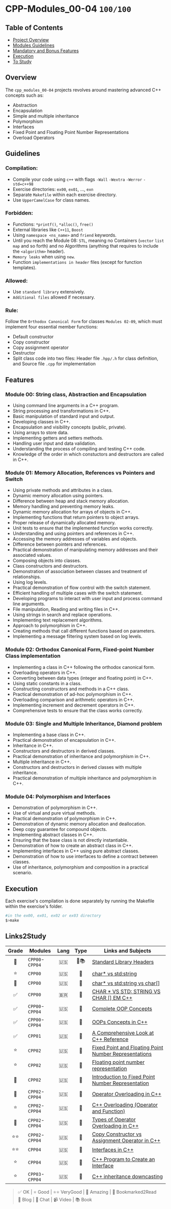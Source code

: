 # CPP-Modules_00-04 `100/100`

## Table of Contents
- [Project Overview](#overview)
- [Modules Guidelines](#guidelines)
- [Mandatory and Bonus Features](#features)
- [Execution](#execution)
- [To Study](#Links2Study)


## Overview
The `cpp_modules_00-04` projects revolves around mastering advanced C++ concepts such as:
- Abstraction
- Encapsulation
- Simple and multiple inheritance
- Polymorphism
- Interfaces
- Fixed Point and Floating Point Number Representations
- Overload Operators

## Guidelines

### Compilation:

- Compile your code using `c++` with flags `-Wall` `-Wextra` `-Werror` `-std=c++98`
- Exercise directories: `ex00`, `ex01`, ..., `exn`
- Separate `Makefile` within each exercise directory.
- Use `UpperCamelCase` for class names.

### Forbidden:

- Functions: `*printf()`, `*alloc()`, `free()`
- External libraries like `C++11`, `Boost`
- Using `namespace <ns_name>` and `friend` keywords.
- Until you reach the Module 08: `STL`, meaning no Containers (`vector` `list` `map` and so forth) and no Algorithms (anything that requires to include the `<algorithm>` header).
- `Memory leaks` when using `new`.
- Function `implementations in header` files (except for function templates).

### Allowed:

- Use `standard library` extensively.
- `Additional files` allowed if necessary.

### Rule:
Follow the `Orthodox Canonical Form` for classes `Modules 02-09`, which must implement four essential member functions:
- Default constructor
- Copy constructor
- Copy assignment operator
- Destructor
- Split class code into two files: Header file `.hpp/.h` for class definition, and Source file `.cpp` for implementation

## Features

### Module 00: String class, Abstraction and Encapsulation

- Using command line arguments in a C++ program.
- String processing and transformations in C++.
- Basic manipulation of standard input and output.
- Developing classes in C++.
- Encapsulation and visibility concepts (public, private).
- Using arrays to store data.
- Implementing getters and setters methods.
- Handling user input and data validation.
- Understanding the process of compiling and testing C++ code.
- Knowledge of the order in which constuctors and destructors are called in C++.
  
### Module 01: Memory Allocation, References vs Pointers and Switch  

- Using private methods and attributes in a class.
- Dynamic memory allocation using pointers.
- Difference between heap and stack memory allocation.
- Memory handling and preventing memory leaks.
- Dynamic memory allocation for arrays of objects in C++.
- Implementing functions that return pointers to object arrays.
- Proper release of dynamically allocated memory.
- Unit tests to ensure that the implemented function works correctly.
- Understanding and using pointers and references in C++.
- Accessing the memory addresses of variables and objects.
- Difference between pointers and references.
- Practical demonstration of manipulating memory addresses and their associated values.
- Composing objects into classes.
- Class constructors and destructors.
- Demonstration of association between classes and treatment of relationships.
- Using log levels.
- Practical demonstration of flow control with the switch statement.
- Efficient handling of multiple cases with the switch statement.
- Developing programs to interact with user input and process command line arguments.
- File manipulation, Reading and writing files in C++.
- Using strings in search and replace operations.
- Implementing text replacement algorithms.
- Approach to polymorphism in C++.
- Creating methods that call different functions based on parameters.
- Implementing a message filtering system based on log levels.
  
### Module 02: Orthodox Canonical Form, Fixed-point Number Class implementation

- Implementing a class in C++ following the orthodox canonical form.
- Overloading operators in C++.
- Converting between data types (integer and floating point) in C++.
- Using static constants in a class.
- Constructing constructors and methods in a C++ class.
- Practical demonstration of ad-hoc polymorphism in C++.
- Overloading comparison and arithmetic operators in C++.
- Implementing increment and decrement operators in C++.
- Comprehensive tests to ensure that the class works correctly.


### Module 03: Single and Multiple Inheritance, Diamond problem
- Implementing a base class in C++.
- Practical demonstration of encapsulation in C++.
- Inheritance in C++.
- Constructors and destructors in derived classes.
- Practical demonstration of inheritance and polymorphism in C++.
- Multiple inheritance in C++.
- Constructors and destructors in derived classes with multiple inheritance.
- Practical demonstration of multiple inheritance and polymorphism in C++.
  
### Module 04: Polymorphism and Interfaces

- Demonstration of polymorphism in C++.
- Use of virtual and pure virtual methods.
- Practical demonstration of polymorphism in C++.
- Demonstration of dynamic memory allocation and deallocation.
- Deep copy guarantee for compound objects.
- Implementing abstract classes in C++.
- Ensuring that the base class is not directly instantiable.
- Demonstration of how to create an abstract class in C++.
- Implementing interfaces in C++ using pure abstract classes.
- Demonstration of how to use interfaces to define a contract between classes.
- Use of inheritance, polymorphism and composition in a practical scenario.

## Execution
Each exercise's compilation is done separately by running the Makefile within the exercise's folder.  
```bash
#in the ex00, ex01, ex02 or ex03 directory
$>make
```

## Links2Study

| Grade |Modules|Lang | Type| Links and Subjects |
|:---------:|-------|:---:|:---:|--------------------|
|🤩|`CPP00`-`CPP04` | 🇺🇸 | 📄📚|[Standard Library Headers](https://en.cppreference.com/w/cpp/header)|  
|⭐|`CPP00`         | 🇺🇸 | 💭 | [char* vs std:string](https://stackoverflow.com/questions/15738095/what-is-the-exact-technical-difference-between-const-char-and-const-string)|  
|🤩|`CPP00`         | 🇺🇸 | 📄 |[char* vs std:string vs char[]](https://www.geeksforgeeks.org/char-vs-stdstring-vs-char-c/)|  
|✅|`CPP00`         | 🇧🇷 | 📄 |[CHAR * VS STD: STRING VS CHAR [] EM C++](https://acervolima.com/char-vs-std-string-vs-char-em-c/)|  
|✅|`CPP00`-`CPP04` | 🇺🇸 | 📄 |[Complete OOP Concepts](https://medium.com/@varshithabittu96/complete-oop-concepts-using-c-to-crack-any-interview-with-code-and-real-time-examples-237234559eb2)|  
|✅|`CPP00`-`CPP04` | 🇺🇸 | 📄 |[OOPs Concepts in C++](https://beginnersbook.com/2017/08/cpp-oops-concepts/)|  
|✅|`CPP01`         | 🇺🇸 | 📄 |[A Comprehensive Look at C++ Reference](https://www.simplilearn.com/tutorials/cpp-tutorial/cpp-reference)|  
|⭐|`CPP02`         | 🇺🇸 | 📄 |[Fixed Point and Floating Point Number Representations](https://www.tutorialspoint.com/fixed-point-and-floating-point-number-representations)|  
|⭐|`CPP02`         | 🇺🇸 | 📄 |[Floating point number representation](https://www.cprogramming.com/tutorial/floating_point/understanding_floating_point_representation.html)|  
|🤩|`CPP02`         | 🇺🇸 | 📄 |[Introduction to Fixed Point Number Representation](https://inst.eecs.berkeley.edu/~cs61c/sp06/handout/fixedpt.html)|  
|🤩|`CPP02`-`CPP04` | 🇺🇸 | 📄 |[Operator Overloading in C++](https://www.geeksforgeeks.org/operator-overloading-cpp/)|  
|⭐|`CPP02`-`CPP04` | 🇺🇸 | 📄 |[C++ Overloading (Operator and Function)](https://www.tutorialspoint.com/cplusplus/cpp_overloading.htm)|  
|🤩|`CPP02`-`CPP04` | 🇺🇸 | 📄 |[Types of Operator Overloading in C++](https://www.geeksforgeeks.org/types-of-operator-overloading-in-cpp/?ref=lbp)|  
|⭐⭐|`CPP02`-`CPP04`| 🇺🇸 | 📄 |[Copy Constructor vs Assignment Operator in C++](https://www.geeksforgeeks.org/copy-constructor-vs-assignment-operator-in-c/?ref=ml_lbp)|  
|⭐⭐|`CPP04`       | 🇺🇸 | 📄 |[Interfaces in C++](https://medium.com/@sumana.dotnettricks/interfaces-in-c-exploring-the-key-concepts-and-implementation-techniques-c1b3b9e0cb7e)|  
|⭐|`CPP04`       | 🇺🇸 | 📄 |[C++ Program to Create an Interface](https://www.geeksforgeeks.org/cpp-program-to-create-an-interface/)|  
|⭐|`CPP03`-`CPP04`| 🇺🇸 | 💭 |[C++ inheritance downcasting](https://stackoverflow.com/questions/11855018/c-inheritance-downcasting)|  


> ✅ OK | ⭐ Good | ⭐⭐ VeryGood | 🤩 Amazing | 🔖 Bookmarked2Read  
> 📄 Blog | 💭 Chat | 📹 Video | 📚 Book


